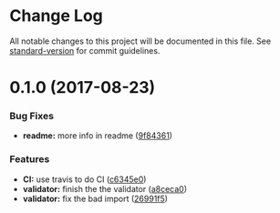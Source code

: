 # Change Log

All notable changes to this project will be documented in this file. See [standard-version](https://github.com/conventional-changelog/standard-version) for commit guidelines.

<a name="0.1.0"></a>
# 0.1.0 (2017-08-23)


### Bug Fixes

* **readme:** more info in readme ([9f84361](https://github.com/gedennis/koa2-validation/commit/9f84361))


### Features

* **CI:** use travis to do CI ([c6345e0](https://github.com/gedennis/koa2-validation/commit/c6345e0))
* **validator:** finish the the validator ([a8ceca0](https://github.com/gedennis/koa2-validation/commit/a8ceca0))
* **validator:** fix the bad import ([26991f5](https://github.com/gedennis/koa2-validation/commit/26991f5))
